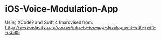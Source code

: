 # iOS-Voice-Modulation-App
Using XCode9 and Swift 4
Improvised from: https://www.udacity.com/course/intro-to-ios-app-development-with-swift--ud585
